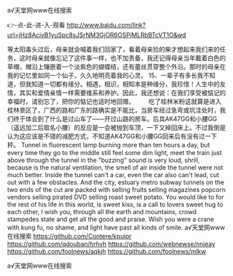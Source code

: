 
а√天堂网www在线搜索




👉-点-此-进-入-观看  http://www.baidu.com/link?url=jHz8AcivB1yuSpc8sJSrNM3GjOR6OSPiMLRbBTcVT1O&wd




等太阳毒头过后，母亲就会喊着我们回家了，看着母亲捡的柴才想起来我们来的任务，这时母亲就像忘记了这件事一样，也不加责备，我还记得母亲当年戴着白色的草帽，帽沿上镶嵌着一个淡紫色的蝴蝶结，还有蕾丝贯穿整个外沿。那时的母亲在我的记忆里如同一个仙子，久久地明亮着我的心灵。
	15、一辈子有多长我不知道，但我知道一切都有缘分。相遇，相识，相知本是种缘分，我珍惜！人生中的友情，其实和爱情亲情一样需要维系和养护。因此，我还想说：在我们享受被惦记的幸福时，请别忘了，把你的惦记也适时地回赠。
　　吃了桂林米粉这就算是进入桂林景区了，广西的路和广东的路确实是不能比，当房车经过急弯或坑洼处时，我们终于体会到了什么是过山车了——开过山路的房车。后具AK47GG和小腰GG（遥远加二后取名小腰）的反应是一会被抛到车顶，一下又掉回床上。不过我倒是认为这应该是不错的减肥方式，不知道AK47GG和小腰GG回来后有没有过一下秤。
Tunnel in fluorescent lamp burning more than ten hours a day, but every time they go to the middle still feel some dim light, meet the train just above through the tunnel in the "buzzing" sound is very loud, shrill, because is the natural ventilation, the smell of air inside the tunnel were not much better.
Inside the tunnel can't a car, even the car also can't lead, cut out with a few obstacles.
And the city, estuary metro subway tunnels on the two ends of the cut are packed with selling fruits selling magazines popcorn vendors selling pirated DVD selling roast sweet potato.
You would like to for the rest of his life in this world, is sweet kiss, is a call to lovers sweet hug to each other, I wish you, through all the earth and mountains, crowd stampedes state and get all the good and praise.
Wish you were a crane with kung fu, no shame, and light have past all kinds of smile.
а√天堂网www在线搜索 https://github.com/Contere/kpuipr
https://github.com/qdouban/hrhvh
https://github.com/webnewse/nnieay
https://github.com/foolnews/aqkjh
https://github.com/foolnews/mlkw





а√天堂网www在线搜索
